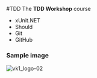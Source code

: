 #TDD
The **TDD Workshop** course
* xUnit.NET
* Should
* Git
* GitHub
### Sample image
![vk1_logo-02](https://user-images.githubusercontent.com/25105963/27065738-5bb3afe8-5029-11e7-9a57-44bfa7a43611.png)